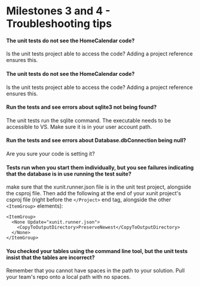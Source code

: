 # Milestones 3 and 4 - Troubleshooting tips

#### The unit tests do not see the HomeCalendar code?

Is the unit tests project able to access the code? Adding a project reference ensures this.



#### The unit tests do not see the HomeCalendar code?

Is the unit tests project able to access the code? Adding a project reference ensures this.



#### Run the tests and see errors about sqlite3 not being found?

The unit tests run the sqlite command. The executable needs to be accessible to VS. Make sure it is in your user account path.



#### Run the tests and see errors about Database.dbConnection being null?

Are you sure your code is setting it?



#### Tests run when you start them individually, but you see failures indicating that the database is in use running the test suite?

make sure that the xunit.runner.json file is in the unit test project, alongside the csproj file. Then add the following at the end of your xunit project's csproj file (right before the `</Project>` end tag, alongside the other `<ItemGroup>` elements):

```
<ItemGroup>
  <None Update="xunit.runner.json"> 
    <CopyToOutputDirectory>PreserveNewest</CopyToOutputDirectory>
  </None>
</ItemGroup>
```



#### You checked your tables using the command line tool, but the unit tests insist that the tables are incorrect?

Remember that you cannot have spaces in the path to your solution. Pull your team's repo onto a local path with no spaces. 
